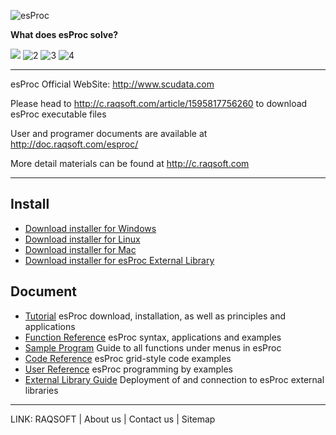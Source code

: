 ![esProc](https://github.com/SPLWare/esProc/blob/master/logo/esProc1.jpg)

 **What does esProc solve?**
 
[![](https://github.com/SPLWare/esProc/blob/master/logo/1.png)](http://www.scudata.com/html/file-processor.html)
![2](https://github.com/SPLWare/esProc/blob/master/logo/2.png) ![3](https://github.com/SPLWare/esProc/blob/master/logo/3.png) ![4](https://github.com/SPLWare/esProc/blob/master/logo/4.png)

-----------------------------------------------------------------------------------------------------------------------

esProc Official WebSite: http://www.scudata.com

Please head to http://c.raqsoft.com/article/1595817756260 to download esProc executable files

User and programer documents are available at http://doc.raqsoft.com/esproc/

More detail materials can be found at http://c.raqsoft.com

-----------------------------------------------------------------------------------------------------------------------

Install
-----------------------------------------------------------------------------------------------------------------------

*   [Download installer for Windows](http://www.raqsoft.com/raqesproc/update/esProc-install-20211104.zip)
*   [Download installer for Linux](http://www.raqsoft.com/raqesproc/update/esProc-20211104_linux.zip)
*   [Download installer for Mac](http://www.raqsoft.com/raqesproc/update/esProc-20211104_mac_en.zip)
*   [Download installer for esProc External Library](http://www.raqsoft.com/raqextlib/update/extlib-20211104.zip)


Document
-----------------------------------------------------------------------------------------------------------------------

*   [Tutorial](http://doc.raqsoft.com/esproc/tutorial/) esProc download, installation, as well as principles and applications
*   [Function Reference](http://doc.raqsoft.com/esproc/func/) esProc syntax, applications and examples
*   [Sample Program](http://doc.raqsoft.com/esproc/spd/) Guide to all functions under menus in esProc
*   [Code Reference](http://doc.raqsoft.com/esproc/coderefer/ ) esProc grid-style code examples
*   [User Reference](http://doc.raqsoft.com/esproc/manual/) esProc programming by examples
*   [External Library Guide](http://doc.raqsoft.com/esproc/ext/) Deployment of and connection to esProc external libraries

-----------------------------------------------------------------------------------------------------------------------
LINK: RAQSOFT | About us | Contact us | Sitemap
